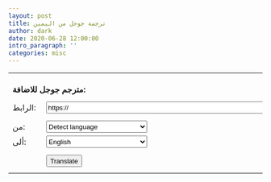 ```yaml
---
layout: post
title: ترجمة جوجل من اليمين
author: dark
date: 2020-06-28 12:00:00
intro_paragraph: ''
categories: misc
---
```



<form method="post" action="https://www.lexicool.com/ws-trans-execute.asp" target="_blank">
<table>

<tr><td colspan="2"><br/><strong>مترجم جوجل للاضافة:</strong></td></tr>
<tr><td colspan="2" style="height:8px;"></td></tr>
<tr><td>الرابط:&nbsp;</td><td><input name="u" type="text" value="https://" style="height:24px;width:680px;" /></td></tr>
<tr><td colspan="2" style="height:8px;"></td></tr>
<tr><td>من:&nbsp;</td><td><select style="height:24px;width:100%;max-width:200px" name="sl">
<option value="auto" selected="selected">Detect language</option>
<option value="ar">Arabic</option>
<option value="zh-CN">Chinese</option>
<option value="en">English</option>
</select>
</td></tr>
<tr><td>ألى:&nbsp;</td><td><select style="height:24px;width:100%;max-width:200px" name="tl">
<option value="ar">Arabic</option>
<option value="zh-CN">Chinese simp.</option>
<option value="zh-TW">Chinese trad.</option>
<option value="nl">Dutch</option>
<option value="en" selected="selected">English</option>
<option value="de">German</option>

</select>
</td></tr>
<tr><td colspan="2" style="height:8px;"><input name="il" type="hidden" value="en"></td></tr>
<tr><td></td><td><input style="height:24px;" name="submit" type="submit" value="Translate"/></td></tr>
<tr><td colspan="2" style="height:8px;"></td></tr>
</table>
</form>
<table>
</table>